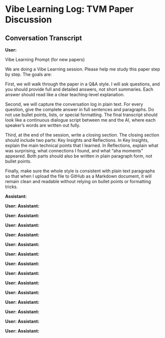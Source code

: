 
# Vibe Learning Log: TVM Paper Discussion 

## Conversation Transcript

**User:** 

Vibe Learning Prompt (for new papers)

We are doing a Vibe Learning session. Please help me study this paper step by step. The goals are:

First, we will walk through the paper in a Q&A style. I will ask questions, and you should provide full and detailed answers, not short summaries. Each answer should read like a clear teaching-level explanation.

Second, we will capture the conversation log in plain text. For every question, give the complete answer in full sentences and paragraphs. Do not use bullet points, lists, or special formatting. The final transcript should look like a continuous dialogue script between me and the AI, where each speaker’s words are written out fully.

Third, at the end of the session, write a closing section. The closing section should include two parts: Key Insights and Reflections. In Key Insights, explain the main technical points that I learned. In Reflections, explain what was surprising, what connections I found, and what “aha moments” appeared. Both parts should also be written in plain paragraph form, not bullet points.

Finally, make sure the whole style is consistent with plain text paragraphs so that when I upload the file to GitHub as a Markdown document, it will remain clean and readable without relying on bullet points or formatting tricks.

**Assistant:**  


**User:** 
**Assistant:**  

**User:** 
**Assistant:**  

**User:** 
**Assistant:**  

**User:** 
**Assistant:**  

**User:** 
**Assistant:**  

**User:** 
**Assistant:**  

**User:** 
**Assistant:**  

**User:** 
**Assistant:**  

**User:** 
**Assistant:**  

**User:** 
**Assistant:**  

**User:** 
**Assistant:**  

**User:** 
**Assistant:**  

**User:** 
**Assistant:**  

**User:** 
**Assistant:**  
